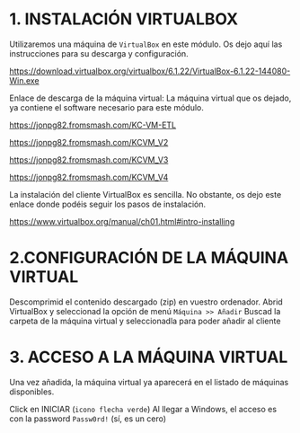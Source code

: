 # 1. INSTALACIÓN VIRTUALBOX
Utilizaremos una máquina de `VirtualBox` en este módulo. Os dejo aquí las instrucciones para su descarga y configuración.

https://download.virtualbox.org/virtualbox/6.1.22/VirtualBox-6.1.22-144080-Win.exe


Enlace de descarga de la máquina virtual:
La máquina virtual que os dejado, ya contiene el software necesario para este módulo.

https://jonpg82.fromsmash.com/KC-VM-ETL

https://jonpg82.fromsmash.com/KCVM_V2

https://jonpg82.fromsmash.com/KCVM_V3

https://jonpg82.fromsmash.com/KCVM_V4



La instalación del cliente VirtualBox es sencilla. No obstante, os dejo este enlace donde podéis seguir los pasos de instalación.

https://www.virtualbox.org/manual/ch01.html#intro-installing


# 2.CONFIGURACIÓN DE LA MÁQUINA VIRTUAL
Descomprimid el contenido descargado (zip) en vuestro ordenador.
Abrid VirtualBox y seleccionad la opción de menú `Máquina >> Añadir`
Buscad la carpeta de la máquina virtual y seleccionadla para poder añadir al cliente


# 3. ACCESO A LA MÁQUINA VIRTUAL
Una vez añadida, la máquina virtual ya aparecerá en el listado de máquinas disponibles.

Click en INICIAR (`icono flecha verde`)
Al llegar a Windows, el acceso es con la password `Passw0rd!` (sí, es un cero)
